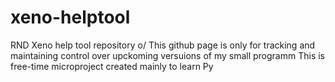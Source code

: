 # xeno-helptool
RND Xeno help tool repository
o/
This github page is only for tracking and maintaining control over upckoming versuions of my small programm
This is free-time microproject created mainly to learn Py
